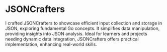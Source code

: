 # JSONCrafters
I crafted JSONCrafters to showcase efficient input collection and storage in JSON, exploring fundamental Go concepts. It simplifies data manipulation, providing insights into JSON analysis. Ideal for learners and projects needing dynamic data integration, JSONCrafters offers practical implementation, enhancing real-world skills.
